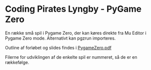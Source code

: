 # Coding Pirates Lyngby - PyGame Zero

En række små spil i Pygame Zero, der kan køres direkte fra Mu Editor i Pygame Zero mode. Alternativt kan pgzrun importeres.

Outline af forløbet og slides findes i [PygameZero.pdf](PygameZero.pdf)

Filerne for udviklingen af de enkelte spil er nummeret, så de er en rækkefølge.
